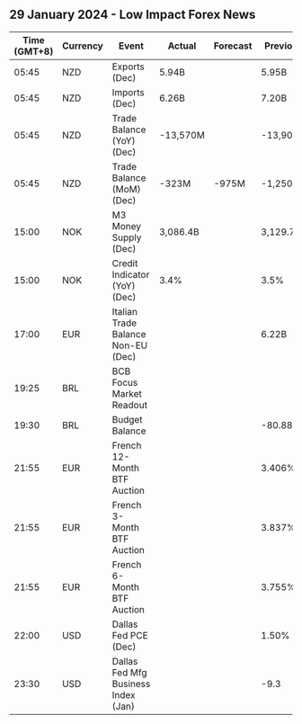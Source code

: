 ## 29 January 2024 - Low Impact Forex News

| Time (GMT+8) | Currency | Event | Actual | Forecast | Previous |
|------|----------|-------|--------|----------|----------|
| 05:45 | NZD | Exports (Dec) | 5.94B |  | 5.95B |
| 05:45 | NZD | Imports (Dec) | 6.26B |  | 7.20B |
| 05:45 | NZD | Trade Balance (YoY) (Dec) | -13,570M |  | -13,900M |
| 05:45 | NZD | Trade Balance (MoM) (Dec) | -323M | -975M | -1,250M |
| 15:00 | NOK | M3 Money Supply (Dec) | 3,086.4B |  | 3,129.7B |
| 15:00 | NOK | Credit Indicator (YoY) (Dec) | 3.4% |  | 3.5% |
| 17:00 | EUR | Italian Trade Balance Non-EU (Dec) |  |  | 6.22B |
| 19:25 | BRL | BCB Focus Market Readout |  |  |  |
| 19:30 | BRL | Budget Balance |  |  | -80.887B |
| 21:55 | EUR | French 12-Month BTF Auction |  |  | 3.406% |
| 21:55 | EUR | French 3-Month BTF Auction |  |  | 3.837% |
| 21:55 | EUR | French 6-Month BTF Auction |  |  | 3.755% |
| 22:00 | USD | Dallas Fed PCE (Dec) |  |  | 1.50% |
| 23:30 | USD | Dallas Fed Mfg Business Index (Jan) |  |  | -9.3 |
